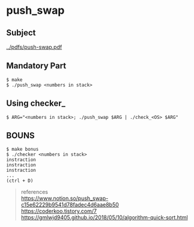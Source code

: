 # push_swap
  
## Subject
  
[../pdfs/push-swap.pdf](https://github.com/LEEBONGHAK/42_seoul_42cursus/blob/main/pdfs/push_swap.pdf)
  
## Mandatory Part
  
```
$ make
$ ./push_swap <numbers in stack>
```
  
## Using checker_<OS>
  
```
$ ARG="<numbers in stack>; ./push_swap $ARG | ./check_<OS> $ARG"
```
  
## BOUNS

```
$ make bonus
$ ./checker <numbers in stack>
instraction
instraction
instraction
...
(ctrl + D)
```

> references  
https://www.notion.so/push_swap-c15e62229b9541d78fadec4d6aae8b50  
https://coderkoo.tistory.com/7  
https://gmlwjd9405.github.io/2018/05/10/algorithm-quick-sort.html  
  
